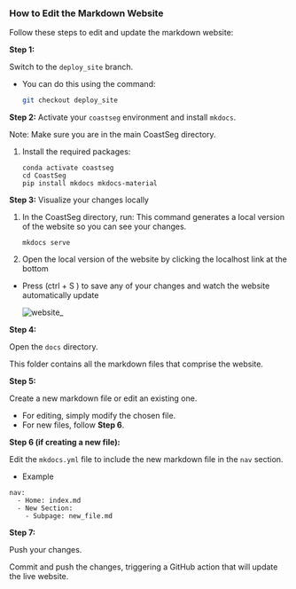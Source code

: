 ### How to Edit the Markdown Website

Follow these steps to edit and update the markdown website:

**Step 1:**

Switch to the `deploy_site` branch.

- You can do this using the command:
  ```bash
  git checkout deploy_site
  ```


**Step 2:**
Activate your `coastseg` environment and install `mkdocs`.

Note: Make sure you are in the main CoastSeg directory.

1. Install the required packages:
   ```
   conda activate coastseg
   cd CoastSeg 
   pip install mkdocs mkdocs-material

   ```

**Step 3:**
Visualize your changes locally

1. In the CoastSeg directory, run:
   This command generates a local version of the website so you can see your changes.

   ```
   mkdocs serve

   ```
2. Open the local version of the website by clicking the localhost link at the bottom

- Press (ctrl + S ) to save any of your changes and watch the website automatically update

   ![website_](https://github.com/user-attachments/assets/25e730c5-ea60-4679-a89c-b38af3a4c1d2)

**Step 4:**

Open the `docs` directory.

This folder contains all the markdown files that comprise the website.

**Step 5:**

Create a new markdown file or edit an existing one.

- For editing, simply modify the chosen file.
- For new files, follow **Step 6**.

**Step 6 (if creating a new file):**

Edit the `mkdocs.yml` file to include the new markdown file in the `nav` section.

- Example

```
nav:
  - Home: index.md
  - New Section:
    - Subpage: new_file.md

```

**Step 7:**

Push your changes.

Commit and push the changes, triggering a GitHub action that will update the live website.
